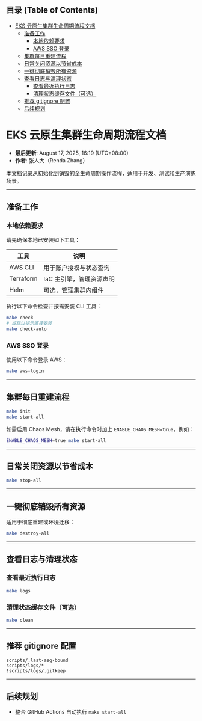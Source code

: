 <!-- START doctoc generated TOC please keep comment here to allow auto update -->
<!-- DON'T EDIT THIS SECTION, INSTEAD RE-RUN doctoc TO UPDATE -->
## 目录 (Table of Contents)

- [EKS 云原生集群生命周期流程文档](#eks-%E4%BA%91%E5%8E%9F%E7%94%9F%E9%9B%86%E7%BE%A4%E7%94%9F%E5%91%BD%E5%91%A8%E6%9C%9F%E6%B5%81%E7%A8%8B%E6%96%87%E6%A1%A3)
  - [准备工作](#%E5%87%86%E5%A4%87%E5%B7%A5%E4%BD%9C)
    - [本地依赖要求](#%E6%9C%AC%E5%9C%B0%E4%BE%9D%E8%B5%96%E8%A6%81%E6%B1%82)
    - [AWS SSO 登录](#aws-sso-%E7%99%BB%E5%BD%95)
  - [集群每日重建流程](#%E9%9B%86%E7%BE%A4%E6%AF%8F%E6%97%A5%E9%87%8D%E5%BB%BA%E6%B5%81%E7%A8%8B)
  - [日常关闭资源以节省成本](#%E6%97%A5%E5%B8%B8%E5%85%B3%E9%97%AD%E8%B5%84%E6%BA%90%E4%BB%A5%E8%8A%82%E7%9C%81%E6%88%90%E6%9C%AC)
  - [一键彻底销毁所有资源](#%E4%B8%80%E9%94%AE%E5%BD%BB%E5%BA%95%E9%94%80%E6%AF%81%E6%89%80%E6%9C%89%E8%B5%84%E6%BA%90)
  - [查看日志与清理状态](#%E6%9F%A5%E7%9C%8B%E6%97%A5%E5%BF%97%E4%B8%8E%E6%B8%85%E7%90%86%E7%8A%B6%E6%80%81)
    - [查看最近执行日志](#%E6%9F%A5%E7%9C%8B%E6%9C%80%E8%BF%91%E6%89%A7%E8%A1%8C%E6%97%A5%E5%BF%97)
    - [清理状态缓存文件（可选）](#%E6%B8%85%E7%90%86%E7%8A%B6%E6%80%81%E7%BC%93%E5%AD%98%E6%96%87%E4%BB%B6%E5%8F%AF%E9%80%89)
  - [推荐 gitignore 配置](#%E6%8E%A8%E8%8D%90-gitignore-%E9%85%8D%E7%BD%AE)
  - [后续规划](#%E5%90%8E%E7%BB%AD%E8%A7%84%E5%88%92)

<!-- END doctoc generated TOC please keep comment here to allow auto update -->

# EKS 云原生集群生命周期流程文档

- **最后更新**: August 17, 2025, 16:19 (UTC+08:00)
- **作者**: 张人大（Renda Zhang）

本文档记录从初始化到销毁的全生命周期操作流程，适用于开发、测试和生产演练场景。

---

## 准备工作

### 本地依赖要求

请先确保本地已安装如下工具：

| 工具        | 说明             |
| --------- | -------------- |
| AWS CLI   | 用于账户授权与状态查询    |
| Terraform | IaC 主引擎，管理资源声明 |
| Helm      | 可选，管理集群内组件     |

执行以下命令检查并按需安装 CLI 工具：

```bash
make check
# 或跳过提示直接安装
make check-auto
```

### AWS SSO 登录

使用以下命令登录 AWS：

```bash
make aws-login
```

---

## 集群每日重建流程

```bash
make init
make start-all
```

如需启用 Chaos Mesh，请在执行命令时加上 `ENABLE_CHAOS_MESH=true`，例如：

```bash
ENABLE_CHAOS_MESH=true make start-all
```

---

## 日常关闭资源以节省成本

```bash
make stop-all
```

---

## 一键彻底销毁所有资源

适用于彻底重建或环境迁移：

```bash
make destroy-all
```

---

## 查看日志与清理状态

### 查看最近执行日志

```bash
make logs
```

### 清理状态缓存文件（可选）

```bash
make clean
```

---

## 推荐 gitignore 配置

```gitignore
scripts/.last-asg-bound
scripts/logs/*
!scripts/logs/.gitkeep
```

---

## 后续规划

- 整合 GitHub Actions 自动执行 `make start-all`
